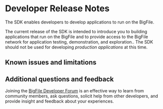 # Developer Release Notes

The SDK enables developers to develop applications to run on the BigFile. 
<div class="note">

The current release of the SDK is intended to introduce you to building applications that run on the BigFile and to provide access to the BigFile network for application testing, demonstration, and exploration.. The SDK should not be used for developing *production applications* at this time.

</div>

## Known issues and limitations

## Additional questions and feedback

Joining the [BigFile Developer Forum](https://forum.thebigfile.com/) is an effective way to learn from community members, ask questions, solicit help from other developers, and provide insight and feedback about your experiences.